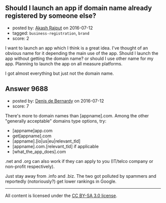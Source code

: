 ## Should I launch an app if domain name already registered by someone else?

- posted by: [Akash Rajput](https://stackexchange.com/users/7895045/akash-rajput) on 2016-07-12
- tagged: `business-registration`, `brand`
- score: 2

<p>I want to launch an app which I think is a great idea. I've thought of an obvious name for it depending the main use of the app. Should I launch the app without getting the domain name? or should I use other name for my app. Planning to launch the app on all measure platforms.</p>

<p>I got almost everything but just not the domain name.</p>



## Answer 9688

- posted by: [Denis de Bernardy](https://stackexchange.com/users/182468/denis-de-bernardy) on 2016-07-12
- score: 7

<p>There's more to domain names than [appname].com. Among the other "generally acceptable" domains type options, try:</p>

<ul>
<li>[appname]app.com</li>
<li>get[appname].com</li>
<li>[appname].[io|us|eu|relevant_tld]</li>
<li>[appname].com.[relevant_tld] if applicable</li>
<li>[what_the_app_does].com</li>
</ul>

<p>.net and .org can also work if they can apply to you (IT/telco company or non-profit respectively).</p>

<p>Just stay away from .info and .biz. The two got polluted by spammers and reportedly (notoriously?) get lower rankings in Google.</p>




---

All content is licensed under the [CC BY-SA 3.0 license](https://creativecommons.org/licenses/by-sa/3.0/).
